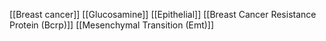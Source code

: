 [[Breast cancer]]
[[Glucosamine]]
[[Epithelial]]
[[Breast Cancer Resistance Protein (Bcrp)]]
[[Mesenchymal Transition (Emt)]]
